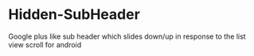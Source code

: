 Hidden-SubHeader
================

Google plus like sub header which slides down/up in response to the list view scroll for android
